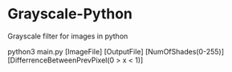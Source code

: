 # Grayscale-Python
Grayscale filter for images in python

python3 main.py [ImageFile] [OutputFile] [NumOfShades(0-255)] [DifferrenceBetweenPrevPixel(0 > x < 1)]
